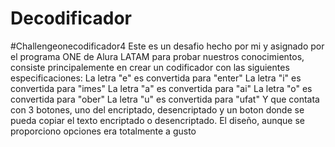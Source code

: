 # Decodificador
#Challengeonecodificador4
Este es un desafio hecho por mi y asignado por el programa ONE de Alura LATAM para probar nuestros conocimientos, consiste principalemente en crear un codificador con las siguientes especificaciones:
La letra "e" es convertida para "enter"
La letra "i" es convertida para "imes"
La letra "a" es convertida para "ai"
La letra "o" es convertida para "ober"
La letra "u" es convertida para "ufat"
Y que contata con 3 botones, uno del encriptado, desencriptado y un boton donde se pueda copiar el texto encriptado o desencriptado. El diseño, aunque se proporciono opciones era totalmente a gusto
